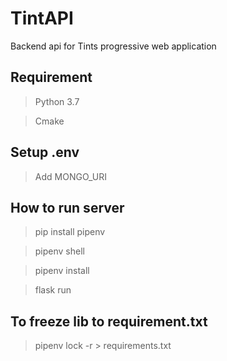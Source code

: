 # TintAPI
Backend api for Tints progressive web application

## Requirement
> Python 3.7

> Cmake

## Setup .env
> Add MONGO_URI
## How to run server
> pip install pipenv

> pipenv shell

> pipenv install

> flask run

## To freeze lib to requirement.txt
> pipenv lock -r > requirements.txt